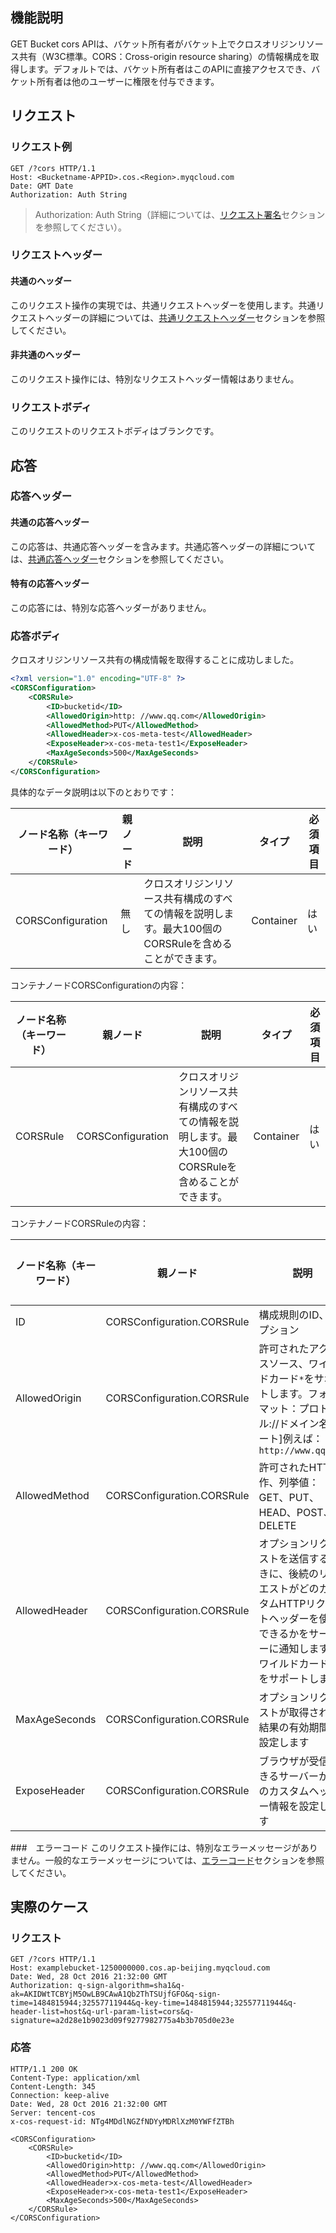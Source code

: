 ## 機能説明
GET Bucket cors APIは、バケット所有者がバケット上でクロスオリジンリソース共有（W3C標準。CORS：Cross-origin resource sharing）の情報構成を取得します。デフォルトでは、バケット所有者はこのAPIに直接アクセスでき、バケット所有者は他のユーザーに権限を付与できます。

## リクエスト
### リクエスト例

```
GET /?cors HTTP/1.1
Host: <Bucketname-APPID>.cos.<Region>.myqcloud.com
Date: GMT Date
Authorization: Auth String
```

> Authorization: Auth String（詳細については、[リクエスト署名](https://intl.cloud.tencent.com/document/product/436/7778)セクションを参照してください）。

### リクエストヘッダー

#### 共通のヘッダー
このリクエスト操作の実現では、共通リクエストヘッダーを使用します。共通リクエストヘッダーの詳細については、[共通リクエストヘッダー](https://cloud.tencent.com/document/product/436/7728)セクションを参照してください。
#### 非共通のヘッダー
このリクエスト操作には、特別なリクエストヘッダー情報はありません。

### リクエストボディ
このリクエストのリクエストボディはブランクです。

## 応答

### 応答ヘッダー
#### 共通の応答ヘッダー
この応答は、共通応答ヘッダーを含みます。共通応答ヘッダーの詳細については、[共通応答ヘッダー](https://cloud.tencent.com/document/product/436/7729)セクションを参照してください。
#### 特有の応答ヘッダー
この応答には、特別な応答ヘッダーがありません。

### 応答ボディ
クロスオリジンリソース共有の構成情報を取得することに成功しました。

```xml
<?xml version="1.0" encoding="UTF-8" ?>
<CORSConfiguration>
    <CORSRule>
        <ID>bucketid</ID>
        <AllowedOrigin>http: //www.qq.com</AllowedOrigin>
        <AllowedMethod>PUT</AllowedMethod>
        <AllowedHeader>x-cos-meta-test</AllowedHeader>
        <ExposeHeader>x-cos-meta-test1</ExposeHeader>
        <MaxAgeSeconds>500</MaxAgeSeconds>
    </CORSRule>
</CORSConfiguration>
```

具体的なデータ説明は以下のとおりです：

ノード名称（キーワード）|親ノード|説明|タイプ|必須項目
---|---|---|---|---
CORSConfiguration|無し|クロスオリジンリソース共有構成のすべての情報を説明します。最大100個のCORSRuleを含めることができます。|Container|はい

コンテナノードCORSConfigurationの内容：

ノード名称（キーワード）|親ノード|説明|タイプ|必須項目
---|---|---|---|---
CORSRule|CORSConfiguration|クロスオリジンリソース共有構成のすべての情報を説明します。最大100個のCORSRuleを含めることができます。|Container|はい

コンテナノードCORSRuleの内容：

ノード名称（キーワード）|親ノード|説明|タイプ|必須項目
---|---|---|---|---
ID|CORSConfiguration.CORSRule|構成規則のID、オプション|string|はい
AllowedOrigin|CORSConfiguration.CORSRule|許可されたアクセスソース、ワイルドカード`*`をサポートします。フォーマット：プロトコル://ドメイン名[:ポート]例えば：`http://www.qq.com`|strings|はい
AllowedMethod|CORSConfiguration.CORSRule|許可されたHTTP操作、列挙値：GET、PUT、HEAD、POST、DELETE|strings|はい
AllowedHeader|CORSConfiguration.CORSRule|オプションリクエストを送信するときに、後続のリクエストがどのカスタムHTTPリクエストヘッダーを使用できるかをサーバーに通知します。ワイルドカード *をサポートします|strings|はい
MaxAgeSeconds|CORSConfiguration.CORSRule|オプションリクエストが取得される結果の有効期間を設定します|integer|はい
ExposeHeader|CORSConfiguration.CORSRule|ブラウザが受信できるサーバーからのカスタムヘッダー情報を設定します|strings|はい


###　エラーコード
このリクエスト操作には、特別なエラーメッセージがありません。一般的なエラーメッセージについては、[エラーコード](https://cloud.tencent.com/document/product/436/7730)セクションを参照してください。

## 実際のケース

### リクエスト

```
GET /?cors HTTP/1.1
Host: examplebucket-1250000000.cos.ap-beijing.myqcloud.com
Date: Wed, 28 Oct 2016 21:32:00 GMT
Authorization: q-sign-algorithm=sha1&q-ak=AKIDWtTCBYjM5OwLB9CAwA1Qb2ThTSUjfGFO&q-sign-time=1484815944;32557711944&q-key-time=1484815944;32557711944&q-header-list=host&q-url-param-list=cors&q-signature=a2d28e1b9023d09f9277982775a4b3b705d0e23e
```

### 応答

```
HTTP/1.1 200 OK
Content-Type: application/xml
Content-Length: 345
Connection: keep-alive
Date: Wed, 28 Oct 2016 21:32:00 GMT
Server: tencent-cos
x-cos-request-id: NTg4MDdlNGZfNDYyMDRlXzM0YWFfZTBh

<CORSConfiguration>
    <CORSRule>
        <ID>bucketid</ID>
        <AllowedOrigin>http: //www.qq.com</AllowedOrigin>
        <AllowedMethod>PUT</AllowedMethod>
        <AllowedHeader>x-cos-meta-test</AllowedHeader>
        <ExposeHeader>x-cos-meta-test1</ExposeHeader>
        <MaxAgeSeconds>500</MaxAgeSeconds>
    </CORSRule>
</CORSConfiguration>
```



